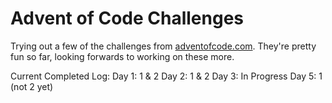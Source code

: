 # Advent of Code Challenges
Trying out a few of the challenges from [adventofcode.com](https://adventofcode.com/2018). They're pretty fun so far, looking forwards to working on these more.

Current Completed Log:
Day 1: 1 & 2
Day 2: 1 & 2
Day 3: In Progress
Day 5: 1 (not 2 yet)
